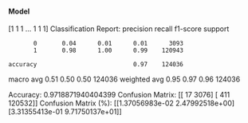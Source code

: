 #### Model
[1 1 1 ... 1 1 1]
Classification Report:
              precision    recall  f1-score   support

           0       0.04      0.01      0.01      3093
           1       0.98      1.00      0.99    120943

    accuracy                           0.97    124036
   macro avg       0.51      0.50      0.50    124036
weighted avg       0.95      0.97      0.96    124036

Accuracy: 0.9718871940404399
Confusion Matrix:
[[    17   3076]
 [   411 120532]]
Confusion Matrix (%):
[[1.37056983e-02 2.47992518e+00]
 [3.31355413e-01 9.71750137e+01]]
